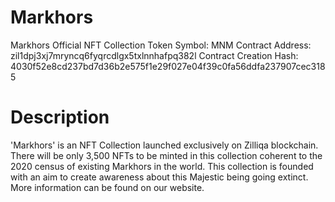 # Markhors
Markhors Official NFT Collection
Token Symbol: MNM
Contract Address: zil1dpj3xj7mryncq6fyqrcdlgx5txlnnhafpq382l
Contract Creation Hash: 4030f52e8cd237bd7d36b2e575f1e29f027e04f39c0fa56ddfa237907cec3185

# Description
'Markhors' is an NFT Collection launched exclusively on Zilliqa blockchain. There will be only 3,500 NFTs to be minted in this collection coherent to the 2020 census of existing Markhors in the world. This collection is founded with an aim to create awareness about this Majestic being going extinct. More information can be found on our website. 

